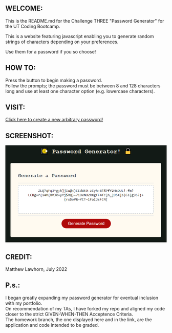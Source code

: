 ## WELCOME:
This is the README.md for the Challenge THREE "Password Generator" for the UT Coding Bootcamp.

This is a website featuring javascript enabling you to generate random strings of characters depending on your preferences.

Use them for a password if you so choose!

## HOW TO:
Press the button to begin making a password. <br>
Follow the prompts; the password must be between 8 and 128 characters long and use at least one character option (e.g. lowercase characters).

## VISIT:
<a href="https://lawhornmatt.github.io/Ch3_PasswordGenerator/" target="_blank">Click here to create a new arbitrary password!</a>

## SCREENSHOT:
<img src="./images/screenshotHomerwork3.png" alt="A screenshot of the site with strong password"/>

## CREDIT:
Matthew Lawhorn, July 2022

## P.s.:
I began greatly expanding my password generator for eventual inclusion with my portfolio. <br>
On recommendation of my TAs, I have forked my repo and aligned my code closer to the strict GIVEN-WHEN-THEN Acceptence Criteria. <br>
The homework branch, the one displayed here and in the link, are the application and code intended to be graded.